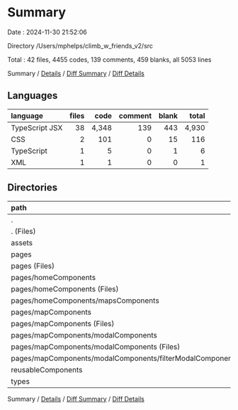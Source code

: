 # Summary

Date : 2024-11-30 21:52:06

Directory /Users/mphelps/climb_w_friends_v2/src

Total : 42 files, 4455 codes, 139 comments, 459 blanks, all 5053 lines

Summary / [Details](details.md) / [Diff Summary](diff.md) / [Diff Details](diff-details.md)

## Languages

| language       | files |  code | comment | blank | total |
| :------------- | ----: | ----: | ------: | ----: | ----: |
| TypeScript JSX |    38 | 4,348 |     139 |   443 | 4,930 |
| CSS            |     2 |   101 |       0 |    15 |   116 |
| TypeScript     |     1 |     5 |       0 |     1 |     6 |
| XML            |     1 |     1 |       0 |     0 |     1 |

## Directories

| path                                                          | files |  code | comment | blank | total |
| :------------------------------------------------------------ | ----: | ----: | ------: | ----: | ----: |
| .                                                             |    42 | 4,455 |     139 |   459 | 5,053 |
| . (Files)                                                     |     5 |   178 |      34 |    33 |   245 |
| assets                                                        |     1 |     1 |       0 |     0 |     1 |
| pages                                                         |    24 | 3,249 |      98 |   323 | 3,670 |
| pages (Files)                                                 |     4 |   343 |      24 |    73 |   440 |
| pages/homeComponents                                          |     5 |   818 |       1 |    36 |   855 |
| pages/homeComponents (Files)                                  |     3 |   520 |       0 |    16 |   536 |
| pages/homeComponents/mapsComponents                           |     2 |   298 |       1 |    20 |   319 |
| pages/mapComponents                                           |    15 | 2,088 |      73 |   214 | 2,375 |
| pages/mapComponents (Files)                                   |     9 | 1,479 |      64 |   147 | 1,690 |
| pages/mapComponents/modalComponents                           |     6 |   609 |       9 |    67 |   685 |
| pages/mapComponents/modalComponents (Files)                   |     5 |   542 |       9 |    61 |   612 |
| pages/mapComponents/modalComponents/filterModalComponents.tsx |     1 |    67 |       0 |     6 |    73 |
| reusableComponents                                            |    10 |   955 |       7 |    89 | 1,051 |
| types                                                         |     2 |    72 |       0 |    14 |    86 |

Summary / [Details](details.md) / [Diff Summary](diff.md) / [Diff Details](diff-details.md)
